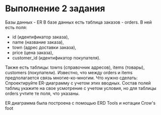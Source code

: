 # Выполнение 2 задания
Базы данных - ER
В базе данных есть таблица заказов - orders. В ней есть поля: 
* id (идентификатор заказа),
* name (название заказа), 
* town (адрес доставки заказа),
* price (цена заказа), 
* customer_id (идентификатор покупателя).

Также есть таблицы: towns (справочник адресов), items (товары), customers (покупатели). 
Известно, что между orders и items предполагается связь многие-ко-многим. 
Что нужно сделать:
Спроектируйте ER-диаграмму с учетом этих вводных. Состав полей таблиц укажите на свое усмотрение с учетом условия, 
но для таблицы orders учтите те поля, что указаны. 

ER диаграмма была построена с помощью ERD Tools и нотации  Crow's foot 

